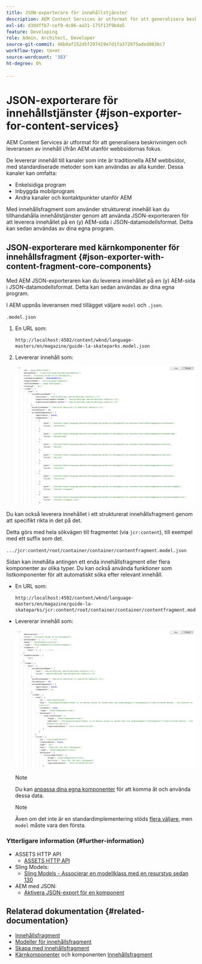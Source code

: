 ```yaml
---
title: JSON-exporterare för innehållstjänster
description: AEM Content Services är utformat för att generalisera beskrivningen och leveransen av innehåll i/från AEM utöver fokus på webbsidor. De levererar innehåll till kanaler som inte är traditionella AEM webbsidor, med standardiserade metoder som kan användas av alla kunder.
exl-id: d3ddffb7-cef9-4c86-aa31-175f13f9b4a5
feature: Developing
role: Admin, Architect, Developer
source-git-commit: 46b0af152d5f297419e7d1fa372975aded803bc7
workflow-type: tm+mt
source-wordcount: '383'
ht-degree: 0%

---
```


# JSON-exporterare för innehållstjänster {#json-exporter-for-content-services}

AEM Content Services är utformat för att generalisera beskrivningen och leveransen av innehåll i/från AEM utanför webbsidornas fokus.

De levererar innehåll till kanaler som inte är traditionella AEM webbsidor, med standardiserade metoder som kan användas av alla kunder. Dessa kanaler kan omfatta:

* Enkelsidiga program
* Inbyggda mobilprogram
* Andra kanaler och kontaktpunkter utanför AEM

Med innehållsfragment som använder strukturerat innehåll kan du tillhandahålla innehållstjänster genom att använda JSON-exporteraren för att leverera innehållet på en (y) AEM-sida i JSON-datamodellsformat. Detta kan sedan användas av dina egna program.

## JSON-exporterare med kärnkomponenter för innehållsfragment {#json-exporter-with-content-fragment-core-components}

Med AEM JSON-exporteraren kan du leverera innehållet på en (y) AEM-sida i JSON-datamodellsformat. Detta kan sedan användas av dina egna program.

I AEM uppnås leveransen med tillägget väljare `model` och `.json`.

`.model.json`

1. En URL som:

   ```shell
   http://localhost:4502/content/wknd/language-masters/en/magazine/guide-la-skateparks.model.json
   ```

1. Levererar innehåll som:

   ![JSON-modell av WKND-innehåll](assets/json-model-wknd.png)

Du kan också leverera innehållet i ett strukturerat innehållsfragment genom att specifikt rikta in det på det.

Detta görs med hela sökvägen till fragmentet (via `jcr:content`), till exempel med ett suffix som det.

`.../jcr:content/root/container/container/contentfragment.model.json`

Sidan kan innehålla antingen ett enda innehållsfragment eller flera komponenter av olika typer. Du kan också använda funktioner som listkomponenter för att automatiskt söka efter relevant innehåll.

* En URL som:

  ```shell
  http://localhost:4502/content/wknd/language-masters/en/magazine/guide-la-skateparks/jcr:content/root/container/container/contentfragment.model.json
  ```

* Levererar innehåll som:

  ![JSON-modell av WKND-innehållsfragment](assets/json-model-wknd-content-fragment.png)

  >[!NOTE]
  >
  >Du kan [anpassa dina egna komponenter](enabling-json-exporter.md) för att komma åt och använda dessa data.

  >[!NOTE]
  >
  >Även om det inte är en standardimplementering stöds [flera väljare](enabling-json-exporter.md#multiple-selectors), men `model` måste vara den första.

### Ytterligare information {#further-information}

* ASSETS HTTP API
   * [ASSETS HTTP API](/help/assets/developer-reference-material-apis.md)
* Sling Models:
   * [Sling Models - Associerar en modellklass med en resurstyp sedan 130](https://sling.apache.org/documentation/bundles/models.html#associating-a-model-class-with-a-resource-type-since-130)
* AEM med JSON:
   * [Aktivera JSON-export för en komponent](enabling-json-exporter.md)

## Relaterad dokumentation {#related-documentation}

* [Innehållsfragment](/help/sites-cloud/administering/content-fragments/overview.md)
* [Modeller för innehållsfragment](/help/sites-cloud/administering/content-fragments/managing-content-fragment-models.md)
* [Skapa med innehållsfragment](/help/sites-cloud/authoring/fragments/content-fragments.md)
* [Kärnkomponenter](https://experienceleague.adobe.com/docs/experience-manager-core-components/using/introduction.html) och komponenten [Innehållsfragment](https://experienceleague.adobe.com/docs/experience-manager-core-components/using/components/content-fragment-component.html)
